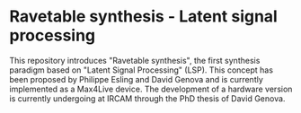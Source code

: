 # Ravetable synthesis - Latent signal processing

This repository introduces "Ravetable synthesis", the first synthesis paradigm based on "Latent Signal Processing" (LSP). This concept has been proposed by Philippe Esling and David Genova and is currently implemented as a Max4Live device. The development of a hardware version is currently undergoing at IRCAM through the PhD thesis of David Genova. 
